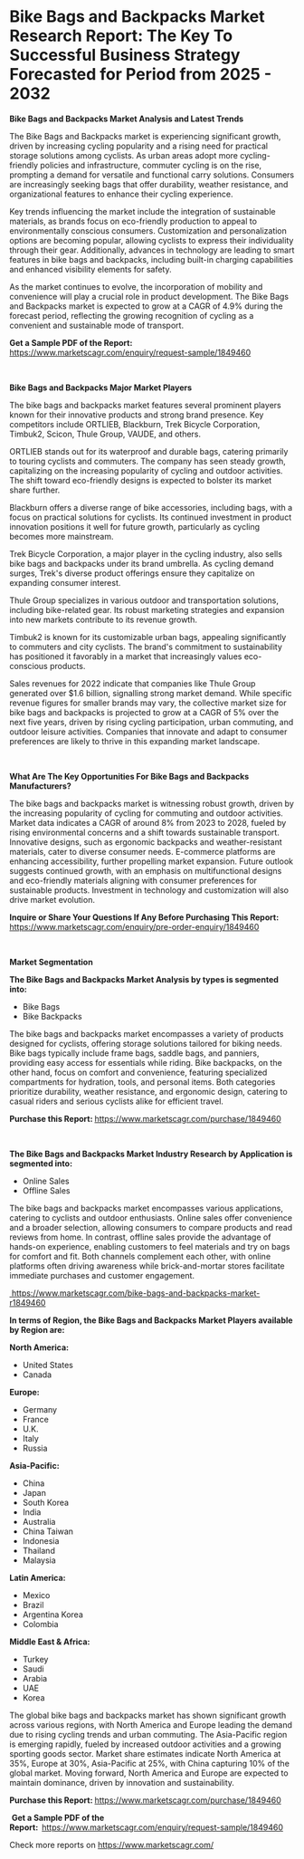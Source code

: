 <p><h1>Bike Bags and Backpacks Market Research Report: The Key To Successful Business Strategy Forecasted for Period from 2025 - 2032</h1></p><p><strong>Bike Bags and Backpacks Market Analysis and Latest Trends</strong></p>
<p><p>The Bike Bags and Backpacks market is experiencing significant growth, driven by increasing cycling popularity and a rising need for practical storage solutions among cyclists. As urban areas adopt more cycling-friendly policies and infrastructure, commuter cycling is on the rise, prompting a demand for versatile and functional carry solutions. Consumers are increasingly seeking bags that offer durability, weather resistance, and organizational features to enhance their cycling experience.</p><p>Key trends influencing the market include the integration of sustainable materials, as brands focus on eco-friendly production to appeal to environmentally conscious consumers. Customization and personalization options are becoming popular, allowing cyclists to express their individuality through their gear. Additionally, advances in technology are leading to smart features in bike bags and backpacks, including built-in charging capabilities and enhanced visibility elements for safety.</p><p>As the market continues to evolve, the incorporation of mobility and convenience will play a crucial role in product development. The Bike Bags and Backpacks market is expected to grow at a CAGR of 4.9% during the forecast period, reflecting the growing recognition of cycling as a convenient and sustainable mode of transport.</p></p>
<p><strong>Get a Sample PDF of the Report:&nbsp;</strong> <a href="https://www.marketscagr.com/enquiry/request-sample/1849460?utm_campaign=3368&utm_medium=2&utm_source=Github&utm_content=ia&utm_term=05042025&utm_id=bike-bags-and-backpacks">https://www.marketscagr.com/enquiry/request-sample/1849460</a></p>
<p>&nbsp;</p>
<p><strong>Bike Bags and Backpacks Major Market Players</strong></p>
<p><p>The bike bags and backpacks market features several prominent players known for their innovative products and strong brand presence. Key competitors include ORTLIEB, Blackburn, Trek Bicycle Corporation, Timbuk2, Scicon, Thule Group, VAUDE, and others.</p><p>ORTLIEB stands out for its waterproof and durable bags, catering primarily to touring cyclists and commuters. The company has seen steady growth, capitalizing on the increasing popularity of cycling and outdoor activities. The shift toward eco-friendly designs is expected to bolster its market share further.</p><p>Blackburn offers a diverse range of bike accessories, including bags, with a focus on practical solutions for cyclists. Its continued investment in product innovation positions it well for future growth, particularly as cycling becomes more mainstream.</p><p>Trek Bicycle Corporation, a major player in the cycling industry, also sells bike bags and backpacks under its brand umbrella. As cycling demand surges, Trek's diverse product offerings ensure they capitalize on expanding consumer interest.</p><p>Thule Group specializes in various outdoor and transportation solutions, including bike-related gear. Its robust marketing strategies and expansion into new markets contribute to its revenue growth.</p><p>Timbuk2 is known for its customizable urban bags, appealing significantly to commuters and city cyclists. The brand's commitment to sustainability has positioned it favorably in a market that increasingly values eco-conscious products.</p><p>Sales revenues for 2022 indicate that companies like Thule Group generated over $1.6 billion, signalling strong market demand. While specific revenue figures for smaller brands may vary, the collective market size for bike bags and backpacks is projected to grow at a CAGR of 5% over the next five years, driven by rising cycling participation, urban commuting, and outdoor leisure activities. Companies that innovate and adapt to consumer preferences are likely to thrive in this expanding market landscape.</p></p>
<p>&nbsp;</p>
<p><strong>What Are The Key Opportunities For Bike Bags and Backpacks Manufacturers?</strong></p>
<p><p>The bike bags and backpacks market is witnessing robust growth, driven by the increasing popularity of cycling for commuting and outdoor activities. Market data indicates a CAGR of around 8% from 2023 to 2028, fueled by rising environmental concerns and a shift towards sustainable transport. Innovative designs, such as ergonomic backpacks and weather-resistant materials, cater to diverse consumer needs. E-commerce platforms are enhancing accessibility, further propelling market expansion. Future outlook suggests continued growth, with an emphasis on multifunctional designs and eco-friendly materials aligning with consumer preferences for sustainable products. Investment in technology and customization will also drive market evolution.</p></p>
<p><strong>Inquire or Share Your Questions If Any Before Purchasing This Report:</strong> <a href="https://www.marketscagr.com/enquiry/pre-order-enquiry/1849460?utm_campaign=3368&utm_medium=2&utm_source=Github&utm_content=ia&utm_term=05042025&utm_id=bike-bags-and-backpacks">https://www.marketscagr.com/enquiry/pre-order-enquiry/1849460</a></p>
<p>&nbsp;</p>
<p><strong>Market Segmentation</strong></p>
<p><strong>The Bike Bags and Backpacks Market Analysis by types is segmented into:</strong></p>
<p><ul><li>Bike Bags</li><li>Bike Backpacks</li></ul></p>
<p><p>The bike bags and backpacks market encompasses a variety of products designed for cyclists, offering storage solutions tailored for biking needs. Bike bags typically include frame bags, saddle bags, and panniers, providing easy access for essentials while riding. Bike backpacks, on the other hand, focus on comfort and convenience, featuring specialized compartments for hydration, tools, and personal items. Both categories prioritize durability, weather resistance, and ergonomic design, catering to casual riders and serious cyclists alike for efficient travel.</p></p>
<p><strong>Purchase this Report:&nbsp;</strong><a href="https://www.marketscagr.com/purchase/1849460?utm_campaign=3368&utm_medium=2&utm_source=Github&utm_content=ia&utm_term=05042025&utm_id=bike-bags-and-backpacks">https://www.marketscagr.com/purchase/1849460</a></p>
<p>&nbsp;</p>
<p><strong>The Bike Bags and Backpacks Market Industry Research by Application is segmented into:</strong></p>
<p><ul><li>Online Sales</li><li>Offline Sales</li></ul></p>
<p><p>The bike bags and backpacks market encompasses various applications, catering to cyclists and outdoor enthusiasts. Online sales offer convenience and a broader selection, allowing consumers to compare products and read reviews from home. In contrast, offline sales provide the advantage of hands-on experience, enabling customers to feel materials and try on bags for comfort and fit. Both channels complement each other, with online platforms often driving awareness while brick-and-mortar stores facilitate immediate purchases and customer engagement.</p></p>
<p><a href="https://www.marketscagr.com/bike-bags-and-backpacks-market-r1849460?utm_campaign=3368&utm_medium=2&utm_source=Github&utm_content=ia&utm_term=05042025&utm_id=bike-bags-and-backpacks">&nbsp;https://www.marketscagr.com/bike-bags-and-backpacks-market-r1849460</a></p>
<p><strong>In terms of Region, the Bike Bags and Backpacks Market Players available by Region are:</strong></p>
<p>
    <p> <strong> North America: </strong>
        <ul>
            <li>United States</li>
            <li>Canada</li>
        </ul>
        </p> 
    <p> <strong> Europe: </strong>
        <ul>
            <li>Germany</li>
            <li>France</li>
            <li>U.K.</li>
            <li>Italy</li>
            <li>Russia</li>
        </ul>
        </p> 
    <p> <strong> Asia-Pacific: </strong>
        <ul>
            <li>China</li>
            <li>Japan</li>
            <li>South Korea</li>
            <li>India</li>
            <li>Australia</li>
            <li>China Taiwan</li>
            <li>Indonesia</li>
            <li>Thailand</li>
            <li>Malaysia</li>
        </ul>
        </p> 
    <p> <strong> Latin America: </strong>
        <ul>
            <li>Mexico</li>
            <li>Brazil</li>
            <li>Argentina Korea</li>
            <li>Colombia</li>
        </ul>
        </p> 
    <p> <strong> Middle East & Africa: </strong>
        <ul>
            <li>Turkey</li>
            <li>Saudi</li>
            <li>Arabia</li>
            <li>UAE</li>
            <li>Korea</li>
        </ul>
    </p>
    </p>
<p><p>The global bike bags and backpacks market has shown significant growth across various regions, with North America and Europe leading the demand due to rising cycling trends and urban commuting. The Asia-Pacific region is emerging rapidly, fueled by increased outdoor activities and a growing sporting goods sector. Market share estimates indicate North America at 35%, Europe at 30%, Asia-Pacific at 25%, with China capturing 10% of the global market. Moving forward, North America and Europe are expected to maintain dominance, driven by innovation and sustainability.</p></p>
<p><strong>Purchase this Report: </strong><a href="https://www.marketscagr.com/purchase/1849460?utm_campaign=3368&utm_medium=2&utm_source=Github&utm_content=ia&utm_term=05042025&utm_id=bike-bags-and-backpacks">https://www.marketscagr.com/purchase/1849460</a></p>
<p>&nbsp;<strong>Get a Sample PDF of the Report:&nbsp;&nbsp;</strong><a href="https://www.marketscagr.com/enquiry/request-sample/1849460?utm_campaign=3368&utm_medium=2&utm_source=Github&utm_content=ia&utm_term=05042025&utm_id=bike-bags-and-backpacks">https://www.marketscagr.com/enquiry/request-sample/1849460</a></p>
<p><strong></strong></p>
<p>Check more reports on <a href="https://www.marketscagr.com/?utm_campaign=3368&utm_medium=2&utm_source=Github&utm_content=ia&utm_term=05042025&utm_id=bike-bags-and-backpacks">https://www.marketscagr.com/</a></p>